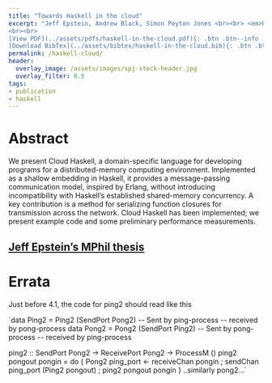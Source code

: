 ```yaml
---
title: "Towards Haskell in the cloud"
excerpt: "Jeff Epstein, Andrew Black, Simon Peyton Jones <br><br> <em>Haskell Symposium</em>
<br><br>
[View PDF](../assets/pdfs/haskell-in-the-cloud.pdf){: .btn .btn--info ..btn--large}
[Download BibTex](../assets/bibtex/haskell-in-the-cloud.bib){: .btn .btn--info ..btn--large}"
permalink: /haskell-cloud/
header:
  overlay_image: /assets/images/spj-stock-header.jpg
  overlay_filter: 0.5
tags:
- publication
- haskell
---
```


# Abstract

We present Cloud Haskell, a domain-specific language for developing programs for a distributed-memory computing environment. Implemented as a shallow embedding in Haskell, it provides a message-passing communication model, inspired by Erlang, without introducing incompatibility with Haskell’s established shared-memory concurrency. A key contribution is a method for serializing function closures for transmission across the network. Cloud Haskell has been implemented; we present example code and some preliminary performance measurements.

## [Jeff Epstein’s MPhil thesis](https://www.microsoft.com/en-us/research/uploads/prod/2016/07/epstein-thesis.pdf)

# Errata

Just before 4.1, the code for ping2 should read like this

`data Ping2 = Ping2 (SendPort Pong2)   -- Sent by ping-process
                                      -- received by pong-process
data Pong2 = Pong2 (SendPort Ping2)   -- Sent by pong-process
                                      -- received by ping-process

ping2 :: SendPort Pong2 -> ReceivePort Pong2 -> ProcessM ()
ping2 pongout pongin = do { Pong2 ping_port <- receiveChan pongin
                          ; sendChan ping_port (Ping2 pongout)
                          ; ping2 pongout pongin }
..similarly pong2…`
